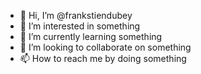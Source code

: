 - 👋 Hi, I’m @frankstiendubey
- 👀 I’m interested in something 
- 🌱 I’m currently learning something
- 💞️ I’m looking to collaborate on something
- 📫 How to reach me by doing something

<!---
divyadubey07/divyadubey07 is a ✨ special ✨ repository because its `README.md` (this file) appears on your GitHub profile.
You can click the Preview link to take a look at your changes.
--->
